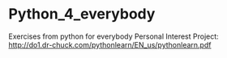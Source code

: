 # Python_4_everybody
Exercises from python for everybody 
Personal Interest Project: 
http://do1.dr-chuck.com/pythonlearn/EN_us/pythonlearn.pdf
